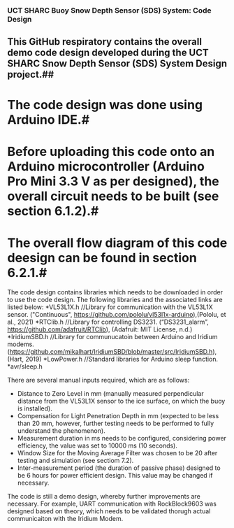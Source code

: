 ### UCT SHARC Buoy Snow Depth Sensor (SDS) System: Code Design ###

## This GitHub respiratory contains the overall demo code design developed during the UCT SHARC Snow Depth Sensor (SDS) System Design project.##

# The code design was done using Arduino IDE.#
# Before uploading this code onto an Arduino microcontroller (Arduino Pro Mini 3.3 V as per designed), the overall circuit needs to be built (see section 6.1.2).#
# The overall flow diagram of this code deesign can be found in section 6.2.1.#

The code design contains libraries which needs to be downloaded in order to use the code design. The following libraries and the associated links are listed below:
*VL53L1X.h                //Library for communication with the VL53L1X sensor. ("Continuous", https://github.com/pololu/vl53l1x-arduino),(Pololu, et al., 2021)
*RTClib.h                 //Library for controlling DS3231. (“DS3231_alarm”, https://github.com/adafruit/RTClib), (Adafruit: MIT License, n.d.)
*IridiumSBD.h             //Library for communucatoin between Arduino and Iridium modems.(https://github.com/mikalhart/IridiumSBD/blob/master/src/IridiumSBD.h), (Hart, 2019)
*LowPower.h               //Standard libraries for Arduino sleep function.
*avr/sleep.h


There are several manual inputs required, which are as follows:
* Distance to Zero Level in mm (manually measured perpendicular distance from the VL53L1X sensor to the ice surface, on which the buoy is installed).
* Compensation for Light Penetration Depth in mm (expected to be less than 20 mm, however, further testing needs to be performed to fully understand the phenomenon).
* Measurement duration in ms needs to be configured, considering power efficiency, the value was set to 10000 ms (10 seconds).
* Window Size for the Moving Average Filter was chosen to be 20 after testing and simulation (see sectiom 7.2).
* Inter-measurement period (the duration of passive phase) designed to be 6 hours for power efficient design. This value may be changed if necessary.

The code is still a demo design, whereby further improvements are necessary. For example, UART communication with RockBlock9603 was designed based on theory, which needs to be validated thorugh actual communicaiton with the Iridium Modem.
